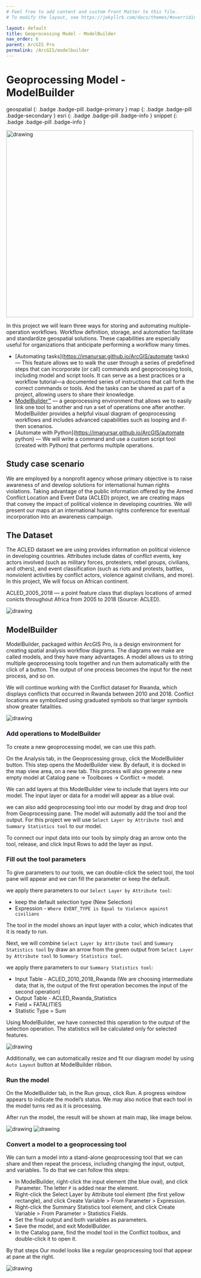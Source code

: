 ```yaml
---
# Feel free to add content and custom Front Matter to this file.
# To modify the layout, see https://jekyllrb.com/docs/themes/#overriding-theme-defaults

layout: default
title: Geoprocessing Model - ModelBuilder
nav_order: 6
parent: ArcGIS Pro
permalink: /ArcGIS/modelbuilder
---
```


# Geoprocessing Model - ModelBuilder
geospatial
{: .badge .badge-pill .badge-primary }
map
{: .badge .badge-pill .badge-secondary }
esri
{: .badge .badge-pill .badge-info }
snippet
{: .badge .badge-pill .badge-info }

<img src="/assets/images/esri/esri_33.webp" alt="drawing"  width="500"/>

In this project we will learn three ways for storing and automating multiple-operation workflows. Workflow definition, storage, and automation facilitate and standardize geospatial solutions. These capabilities are especially useful for organizations that anticipate performing a workflow many times.

- [Automating tasks](https://imanursar.github.io/ArcGIS/automate tasks) — This feature allows we to walk the user through a series of predefined steps that can incorporate (or call) commands and geoprocessing tools, including model and script tools. It can serve as a  best practices or a workflow tutorial—a documented series of instructions that call forth the correct commands or tools. And the tasks can be shared as part of a project, allowing users to share their knowledge.
- [ModelBuilder™](https://imanursar.github.io/ArcGIS/modelbuilder) — a geoprocessing environment that allows we to easily link one tool to another and run a set of operations one after another. ModelBuilder provides a helpful visual diagram of geoprocessing workflows and includes advanced capabilities such as looping and if-then scenarios.
- [Automate with Python](https://imanursar.github.io/ArcGIS/automate python) — We will write a command and use a custom script tool (created with Python) that performs multiple operations.

## Study case scenario
We are employed by a nonprofit agency whose primary objective is
to raise awareness of and develop solutions for international human rights violations. Taking advantage of the public information offered by the Armed Conflict Location and Event Data (ACLED) project, we are creating maps that convey the impact of political violence in developing countries. We will present our maps at an international human rights conference for eventual incorporation into an awareness campaign.


## The Dataset
The ACLED dataset we are using provides information on political violence in developing countries. Attributes include dates of conflict events, key actors involved (such as military forces, protesters, rebel groups, civilians, and others), and event classification (such as riots and protests, battles, nonviolent activities by conflict actors, violence against civilians, and more). In this project, We will focus on African continent. 

ACLED_2005_2018 — a point feature class that displays locations of armed conicts throughout Africa from 2005 to 2018 (Source: ACLED).

<img src="/assets/images/esri/esri_18.webp" alt="drawing"/>


## ModelBuilder
ModelBuilder, packaged within ArcGIS Pro, is a design environment for creating spatial analysis workflow diagrams. The diagrams we make are called models, and they have many advantages. A model allows us to string multiple geoprocessing tools together and run them automatically with the click of a button. The output of one process becomes the input for the next process, and so on.

We will continue working with the Conflict dataset for Rwanda, which displays conflicts that occurred in Rwanda between 2010 and 2018. Conflict locations are symbolized using graduated symbols so that larger symbols show greater fatalities. 

<img src="/assets/images/esri/esri_29.webp" alt="drawing"/>

### Add operations to ModelBuilder
To create a new geoprocessing model, we can use this path. 

On the Analysis tab, in the Geoprocessing group, click the ModelBuilder button. This step opens the ModelBuilder view. By default, it is docked in the map view area, on a new tab. This process will also generate a new empty model at Catalog pane -> Toolboxes -> Conflict -> model. 

We can add layers at this ModelBuilder view to include that layers into our model. The input layer or data for a model will appear as a blue oval. 

we can also add geoprocessing tool into our model by drag and drop tool from Geoprocessing pane. The model will automatly add the tool and the output. For this project we will use `Select Layer by Attribute tool` and `Summary Statistics tool` to our model.

To connect our input data into our tools by simply drag an arrow onto the tool, release, and click Input Rows to add the layer as input.

### Fill out the tool parameters
To give parameters to our tools, we can double-click the select tool, the tool pane will appear and we can fill the parameter or keep the default. 

we apply there parameters to our `Select Layer by Attribute tool`:
- keep the default selection type (New Selection)
- Expression - `Where EVENT_TYPE is Equal to Violence against civilians`

The tool in the model shows an input layer with a color, which indicates that it is ready to run.

Next, we will combine `Select Layer by Attribute tool` and `Summary Statistics tool` by draw an arrow from the green output from `Select Layer by Attribute tool` to `Summary Statistics tool`. 

we apply there parameters to our `Summary Statistics tool`:
- Input Table - ACLED_2010_2018_Rwanda (We are choosing intermediate data; that is, the output of the first operation becomes the input of the second operation)
- Output Table - ACLED_Rwanda_Statistics
- Field = FATALITIES
- Statistic Type = Sum

Using ModelBuilder, we have connected this operation to the output of the selection operation. The statistics will be calculated only for selected features.

<img src="/assets/images/esri/esri_30.webp" alt="drawing"/>

Additionally, we can automatically resize and fit our diagram model by using `Auto Layout` button at ModelBuilder ribbon. 

### Run the model
On the ModelBuilder tab, in the Run group, click Run. A progress window appears to indicate the model’s status. We may also notice that each tool in the model turns red as it is processing.

After run the model, the result will be shown at main map, like image below.

<img src="/assets/images/esri/esri_31.webp" alt="drawing"/>
<img src="/assets/images/esri/esri_32.webp" alt="drawing"/>


### Convert a model to a geoprocessing tool
We can turn a model into a stand-alone geoprocessing tool that we can share and then repeat the process, including changing the input, output, and variables. To do that we can follow this steps:

- In ModelBuilder, right-click the input element (the blue oval), and click Parameter. The letter `P` is added near the element. 
- Right-click the Select Layer by Attribute tool element (the first yellow rectangle), and click Create Variable > From Parameter > Expression.
- Right-click the Summary Statistics tool element, and click Create Variable > From Parameter > Statistics Fields.
- Set the final output and both variables as parameters.
- Save the model, and exit ModelBuilder.
- In the Catalog pane, find the model tool in the Conflict toolbox, and double-click it to open it.

By that steps Our model looks like a regular geoprocessing tool that appear at pane at the right.

<img src="/assets/images/esri/esri_33.webp" alt="drawing"/>
